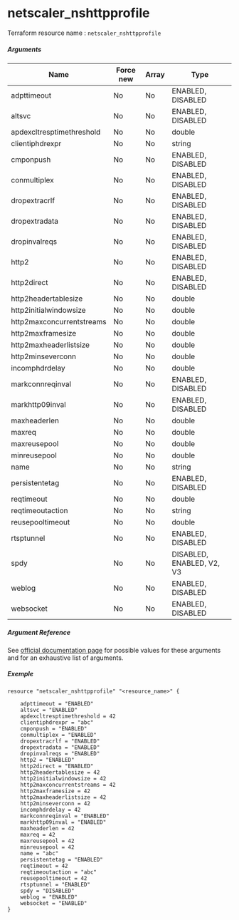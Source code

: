# netscaler_nshttpprofile

Terraform resource name : ```netscaler_nshttpprofile```

##### Arguments

| Name | Force new | Array | Type |
|----|----|----|----|
|adpttimeout|No|No|ENABLED, DISABLED|
|altsvc|No|No|ENABLED, DISABLED|
|apdexcltresptimethreshold|No|No|double|
|clientiphdrexpr|No|No|string|
|cmponpush|No|No|ENABLED, DISABLED|
|conmultiplex|No|No|ENABLED, DISABLED|
|dropextracrlf|No|No|ENABLED, DISABLED|
|dropextradata|No|No|ENABLED, DISABLED|
|dropinvalreqs|No|No|ENABLED, DISABLED|
|http2|No|No|ENABLED, DISABLED|
|http2direct|No|No|ENABLED, DISABLED|
|http2headertablesize|No|No|double|
|http2initialwindowsize|No|No|double|
|http2maxconcurrentstreams|No|No|double|
|http2maxframesize|No|No|double|
|http2maxheaderlistsize|No|No|double|
|http2minseverconn|No|No|double|
|incomphdrdelay|No|No|double|
|markconnreqinval|No|No|ENABLED, DISABLED|
|markhttp09inval|No|No|ENABLED, DISABLED|
|maxheaderlen|No|No|double|
|maxreq|No|No|double|
|maxreusepool|No|No|double|
|minreusepool|No|No|double|
|name|No|No|string|
|persistentetag|No|No|ENABLED, DISABLED|
|reqtimeout|No|No|double|
|reqtimeoutaction|No|No|string|
|reusepooltimeout|No|No|double|
|rtsptunnel|No|No|ENABLED, DISABLED|
|spdy|No|No|DISABLED, ENABLED, V2, V3|
|weblog|No|No|ENABLED, DISABLED|
|websocket|No|No|ENABLED, DISABLED|

##### Argument Reference

See [official documentation page](https://developer-docs.citrix.com/projects/netscaler-nitro-api/en/11.0/configuration/ns/nshttpprofile/nshttpprofile/) for possible values for these arguments and for an exhaustive list of arguments.

##### Exemple

```
resource "netscaler_nshttpprofile" "<resource_name>" {

    adpttimeout = "ENABLED"
    altsvc = "ENABLED"
    apdexcltresptimethreshold = 42
    clientiphdrexpr = "abc"
    cmponpush = "ENABLED"
    conmultiplex = "ENABLED"
    dropextracrlf = "ENABLED"
    dropextradata = "ENABLED"
    dropinvalreqs = "ENABLED"
    http2 = "ENABLED"
    http2direct = "ENABLED"
    http2headertablesize = 42
    http2initialwindowsize = 42
    http2maxconcurrentstreams = 42
    http2maxframesize = 42
    http2maxheaderlistsize = 42
    http2minseverconn = 42
    incomphdrdelay = 42
    markconnreqinval = "ENABLED"
    markhttp09inval = "ENABLED"
    maxheaderlen = 42
    maxreq = 42
    maxreusepool = 42
    minreusepool = 42
    name = "abc"
    persistentetag = "ENABLED"
    reqtimeout = 42
    reqtimeoutaction = "abc"
    reusepooltimeout = 42
    rtsptunnel = "ENABLED"
    spdy = "DISABLED"
    weblog = "ENABLED"
    websocket = "ENABLED"
}
```

